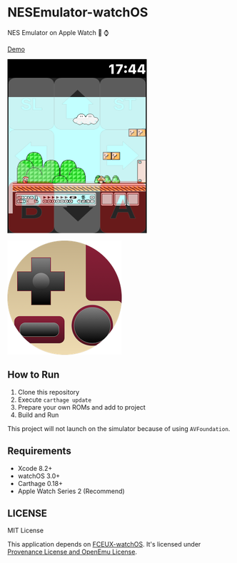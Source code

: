 # NESEmulator-watchOS

NES Emulator on Apple Watch :space_invader: :watch:

[Demo](https://www.youtube.com/watch?v=uhx00fWGjOQ)

![](Documentation/Images/screenshot.png)

![](Documentation/Images/icon.png)

## How to Run

1. Clone this repository
2. Execute `carthage update`
3. Prepare your own ROMs and add to project
4. Build and Run

This project will not launch on the simulator because of using `AVFoundation`.

## Requirements

- Xcode 8.2+
- watchOS 3.0+ 
- Carthage 0.18+
- Apple Watch Series 2 (Recommend)

## LICENSE

MIT License

This application depends on [FCEUX-watchOS](https://github.com/giginet/FCEUX-watchOS).
It's licensed under [Provenance License and OpenEmu License](https://github.com/giginet/FCEUX-watchOS/blob/master/LICENSE).
